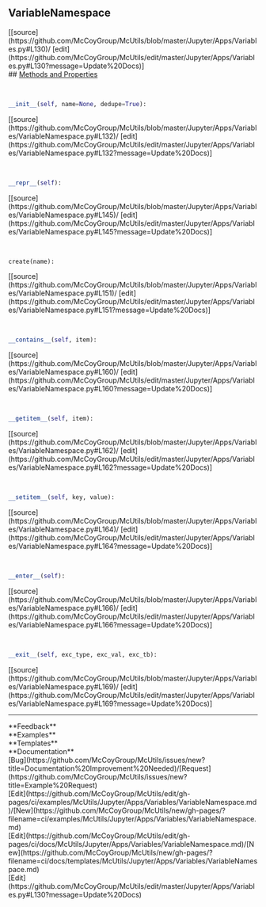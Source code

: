 ## <a id="McUtils.Jupyter.Apps.Variables.VariableNamespace">VariableNamespace</a> 

<div class="docs-source-link" markdown="1">
[[source](https://github.com/McCoyGroup/McUtils/blob/master/Jupyter/Apps/Variables.py#L130)/
[edit](https://github.com/McCoyGroup/McUtils/edit/master/Jupyter/Apps/Variables.py#L130?message=Update%20Docs)]
</div>









<div class="collapsible-section">
 <div class="collapsible-section collapsible-section-header" markdown="1">
## <a class="collapse-link" data-toggle="collapse" href="#methods" markdown="1"> Methods and Properties</a> <a class="float-right" data-toggle="collapse" href="#methods"><i class="fa fa-chevron-down"></i></a>
 </div>
 <div class="collapsible-section collapsible-section-body collapse show" id="methods" markdown="1">
 
<a id="McUtils.Jupyter.Apps.Variables.VariableNamespace.__init__" class="docs-object-method">&nbsp;</a> 
```python
__init__(self, name=None, dedupe=True): 
```
<div class="docs-source-link" markdown="1">
[[source](https://github.com/McCoyGroup/McUtils/blob/master/Jupyter/Apps/Variables/VariableNamespace.py#L132)/
[edit](https://github.com/McCoyGroup/McUtils/edit/master/Jupyter/Apps/Variables/VariableNamespace.py#L132?message=Update%20Docs)]
</div>


<a id="McUtils.Jupyter.Apps.Variables.VariableNamespace.__repr__" class="docs-object-method">&nbsp;</a> 
```python
__repr__(self): 
```
<div class="docs-source-link" markdown="1">
[[source](https://github.com/McCoyGroup/McUtils/blob/master/Jupyter/Apps/Variables/VariableNamespace.py#L145)/
[edit](https://github.com/McCoyGroup/McUtils/edit/master/Jupyter/Apps/Variables/VariableNamespace.py#L145?message=Update%20Docs)]
</div>


<a id="McUtils.Jupyter.Apps.Variables.VariableNamespace.create" class="docs-object-method">&nbsp;</a> 
```python
create(name): 
```
<div class="docs-source-link" markdown="1">
[[source](https://github.com/McCoyGroup/McUtils/blob/master/Jupyter/Apps/Variables/VariableNamespace.py#L151)/
[edit](https://github.com/McCoyGroup/McUtils/edit/master/Jupyter/Apps/Variables/VariableNamespace.py#L151?message=Update%20Docs)]
</div>


<a id="McUtils.Jupyter.Apps.Variables.VariableNamespace.__contains__" class="docs-object-method">&nbsp;</a> 
```python
__contains__(self, item): 
```
<div class="docs-source-link" markdown="1">
[[source](https://github.com/McCoyGroup/McUtils/blob/master/Jupyter/Apps/Variables/VariableNamespace.py#L160)/
[edit](https://github.com/McCoyGroup/McUtils/edit/master/Jupyter/Apps/Variables/VariableNamespace.py#L160?message=Update%20Docs)]
</div>


<a id="McUtils.Jupyter.Apps.Variables.VariableNamespace.__getitem__" class="docs-object-method">&nbsp;</a> 
```python
__getitem__(self, item): 
```
<div class="docs-source-link" markdown="1">
[[source](https://github.com/McCoyGroup/McUtils/blob/master/Jupyter/Apps/Variables/VariableNamespace.py#L162)/
[edit](https://github.com/McCoyGroup/McUtils/edit/master/Jupyter/Apps/Variables/VariableNamespace.py#L162?message=Update%20Docs)]
</div>


<a id="McUtils.Jupyter.Apps.Variables.VariableNamespace.__setitem__" class="docs-object-method">&nbsp;</a> 
```python
__setitem__(self, key, value): 
```
<div class="docs-source-link" markdown="1">
[[source](https://github.com/McCoyGroup/McUtils/blob/master/Jupyter/Apps/Variables/VariableNamespace.py#L164)/
[edit](https://github.com/McCoyGroup/McUtils/edit/master/Jupyter/Apps/Variables/VariableNamespace.py#L164?message=Update%20Docs)]
</div>


<a id="McUtils.Jupyter.Apps.Variables.VariableNamespace.__enter__" class="docs-object-method">&nbsp;</a> 
```python
__enter__(self): 
```
<div class="docs-source-link" markdown="1">
[[source](https://github.com/McCoyGroup/McUtils/blob/master/Jupyter/Apps/Variables/VariableNamespace.py#L166)/
[edit](https://github.com/McCoyGroup/McUtils/edit/master/Jupyter/Apps/Variables/VariableNamespace.py#L166?message=Update%20Docs)]
</div>


<a id="McUtils.Jupyter.Apps.Variables.VariableNamespace.__exit__" class="docs-object-method">&nbsp;</a> 
```python
__exit__(self, exc_type, exc_val, exc_tb): 
```
<div class="docs-source-link" markdown="1">
[[source](https://github.com/McCoyGroup/McUtils/blob/master/Jupyter/Apps/Variables/VariableNamespace.py#L169)/
[edit](https://github.com/McCoyGroup/McUtils/edit/master/Jupyter/Apps/Variables/VariableNamespace.py#L169?message=Update%20Docs)]
</div>
 </div>
</div>












---


<div markdown="1" class="text-secondary">
<div class="container">
  <div class="row">
   <div class="col" markdown="1">
**Feedback**   
</div>
   <div class="col" markdown="1">
**Examples**   
</div>
   <div class="col" markdown="1">
**Templates**   
</div>
   <div class="col" markdown="1">
**Documentation**   
</div>
   <div class="col" markdown="1">
   
</div>
   <div class="col" markdown="1">
   
</div>
   <div class="col" markdown="1">
   
</div>
</div>
  <div class="row">
   <div class="col" markdown="1">
[Bug](https://github.com/McCoyGroup/McUtils/issues/new?title=Documentation%20Improvement%20Needed)/[Request](https://github.com/McCoyGroup/McUtils/issues/new?title=Example%20Request)   
</div>
   <div class="col" markdown="1">
[Edit](https://github.com/McCoyGroup/McUtils/edit/gh-pages/ci/examples/McUtils/Jupyter/Apps/Variables/VariableNamespace.md)/[New](https://github.com/McCoyGroup/McUtils/new/gh-pages/?filename=ci/examples/McUtils/Jupyter/Apps/Variables/VariableNamespace.md)   
</div>
   <div class="col" markdown="1">
[Edit](https://github.com/McCoyGroup/McUtils/edit/gh-pages/ci/docs/McUtils/Jupyter/Apps/Variables/VariableNamespace.md)/[New](https://github.com/McCoyGroup/McUtils/new/gh-pages/?filename=ci/docs/templates/McUtils/Jupyter/Apps/Variables/VariableNamespace.md)   
</div>
   <div class="col" markdown="1">
[Edit](https://github.com/McCoyGroup/McUtils/edit/master/Jupyter/Apps/Variables.py#L130?message=Update%20Docs)   
</div>
   <div class="col" markdown="1">
   
</div>
   <div class="col" markdown="1">
   
</div>
   <div class="col" markdown="1">
   
</div>
</div>
</div>
</div>